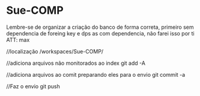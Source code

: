 # Sue-COMP

Lembre-se de organizar a criação do banco de forma correta, primeiro sem dependencia de foreing key e dps as com dependencia, não farei isso por ti ATT: max

//localização
/workspaces/Sue-COMP/

//adiciona arquivos não monitorados ao index
git add -A

//adiciona arquivos ao comit preparando eles para o envio
git commit -a

//Faz o envio
git push

